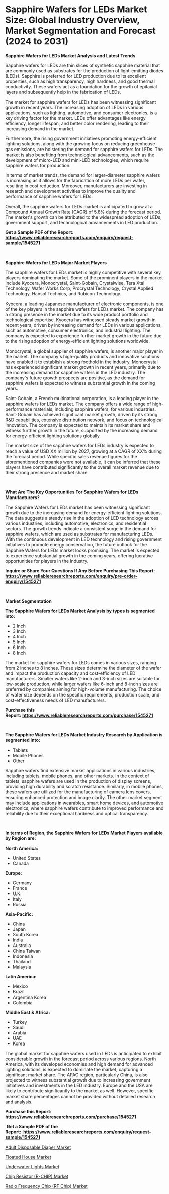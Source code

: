 <p><h1>Sapphire Wafers for LEDs Market Size: Global Industry Overview, Market Segmentation and Forecast (2024 to 2031)</h1></p><p><strong>Sapphire Wafers for LEDs Market Analysis and Latest Trends</strong></p>
<p><p>Sapphire wafers for LEDs are thin slices of synthetic sapphire material that are commonly used as substrates for the production of light-emitting diodes (LEDs). Sapphire is preferred for LED production due to its excellent properties, such as high transparency, high hardness, and good thermal conductivity. These wafers act as a foundation for the growth of epitaxial layers and subsequently help in the fabrication of LEDs.</p><p>The market for sapphire wafers for LEDs has been witnessing significant growth in recent years. The increasing adoption of LEDs in various applications, such as lighting, automotive, and consumer electronics, is a key driving factor for the market. LEDs offer advantages like energy efficiency, longer lifespan, and better color rendering, leading to their increasing demand in the market.</p><p>Furthermore, the rising government initiatives promoting energy-efficient lighting solutions, along with the growing focus on reducing greenhouse gas emissions, are bolstering the demand for sapphire wafers for LEDs. The market is also benefiting from technological advancements, such as the development of micro-LED and mini-LED technologies, which require sapphire wafers for production.</p><p>In terms of market trends, the demand for larger-diameter sapphire wafers is increasing as it allows for the fabrication of more LEDs per wafer, resulting in cost reduction. Moreover, manufacturers are investing in research and development activities to improve the quality and performance of sapphire wafers for LEDs.</p><p>Overall, the sapphire wafers for LEDs market is anticipated to grow at a Compound Annual Growth Rate (CAGR) of 5.8% during the forecast period. The market's growth can be attributed to the widespread adoption of LEDs, government support, and technological advancements in LED production.</p></p>
<p><strong>Get a Sample PDF of the Report:&nbsp; <a href="https://www.reliableresearchreports.com/enquiry/request-sample/1545271">https://www.reliableresearchreports.com/enquiry/request-sample/1545271</a></strong></p>
<p>&nbsp;</p>
<p><strong>Sapphire Wafers for LEDs Major Market Players</strong></p>
<p><p>The sapphire wafers for LEDs market is highly competitive with several key players dominating the market. Some of the prominent players in the market include Kyocera, Monocrystal, Saint-Gobain, Crystalwise, Tera Xtal Technology, Wafer Works Corp, Procrystal Technology, Crystal Applied Technology, Hansol Technics, and Rubicon Technology. </p><p>Kyocera, a leading Japanese manufacturer of electronic components, is one of the key players in the sapphire wafers for LEDs market. The company has a strong presence in the market due to its wide product portfolio and technological expertise. Kyocera has witnessed steady market growth in recent years, driven by increasing demand for LEDs in various applications, such as automotive, consumer electronics, and industrial lighting. The company is expected to experience further market growth in the future due to the rising adoption of energy-efficient lighting solutions worldwide.</p><p>Monocrystal, a global supplier of sapphire wafers, is another major player in the market. The company's high-quality products and innovative solutions have enabled it to establish a strong foothold in the industry. Monocrystal has experienced significant market growth in recent years, primarily due to the increasing demand for sapphire wafers in the LED industry. The company's future growth prospects are positive, as the demand for sapphire wafers is expected to witness substantial growth in the coming years.</p><p>Saint-Gobain, a French multinational corporation, is a leading player in the sapphire wafers for LEDs market. The company offers a wide range of high-performance materials, including sapphire wafers, for various industries. Saint-Gobain has achieved significant market growth, driven by its strong R&D capabilities, extensive distribution network, and focus on technological innovation. The company is expected to maintain its market share and witness further growth in the future, supported by the increasing demand for energy-efficient lighting solutions globally.</p><p>The market size of the sapphire wafers for LEDs industry is expected to reach a value of USD XX million by 2027, growing at a CAGR of XX% during the forecast period. While specific sales revenue figures for the aforementioned companies were not available, it can be inferred that these players have contributed significantly to the overall market revenue due to their strong presence and market share.</p></p>
<p>&nbsp;</p>
<p><strong>What Are The Key Opportunities For Sapphire Wafers for LEDs Manufacturers?</strong></p>
<p><p>The Sapphire Wafers for LEDs market has been witnessing significant growth due to the increasing demand for energy-efficient lighting solutions. The data suggests a steady rise in the adoption of LED technology across various industries, including automotive, electronics, and residential sectors. The growth trends indicate a consistent surge in the demand for sapphire wafers, which are used as substrates for manufacturing LEDs. With the continuous development in LED technology and rising government initiatives to promote energy conservation, the future outlook for the Sapphire Wafers for LEDs market looks promising. The market is expected to experience substantial growth in the coming years, offering lucrative opportunities for players in the industry.</p></p>
<p><strong>Inquire or Share Your Questions If Any Before Purchasing This Report: <a href="https://www.reliableresearchreports.com/enquiry/pre-order-enquiry/1545271">https://www.reliableresearchreports.com/enquiry/pre-order-enquiry/1545271</a></strong></p>
<p>&nbsp;</p>
<p><strong>Market Segmentation</strong></p>
<p><strong>The Sapphire Wafers for LEDs Market Analysis by types is segmented into:</strong></p>
<p><ul><li>2 Inch</li><li>3 Inch</li><li>4 Inch</li><li>5 Inch</li><li>6 Inch</li><li>8 Inch</li></ul></p>
<p><p>The market for sapphire wafers for LEDs comes in various sizes, ranging from 2 inches to 8 inches. These sizes determine the diameter of the wafer and impact the production capacity and cost-efficiency of LED manufacturers. Smaller wafers like 2-inch and 3-inch sizes are suitable for low-scale production, while larger wafers like 6-inch and 8-inch sizes are preferred by companies aiming for high-volume manufacturing. The choice of wafer size depends on the specific requirements, production scale, and cost-effectiveness needs of LED manufacturers.</p></p>
<p><strong>Purchase this Report:&nbsp;<a href="https://www.reliableresearchreports.com/purchase/1545271">https://www.reliableresearchreports.com/purchase/1545271</a></strong></p>
<p>&nbsp;</p>
<p><strong>The Sapphire Wafers for LEDs Market Industry Research by Application is segmented into:</strong></p>
<p><ul><li>Tablets</li><li>Mobile Phones</li><li>Other</li></ul></p>
<p><p>Sapphire wafers find extensive market applications in various industries, including tablets, mobile phones, and other markets. In the context of tablets, sapphire wafers are used in the production of display screens, providing high durability and scratch resistance. Similarly, in mobile phones, these wafers are utilized for the manufacturing of camera lens covers, ensuring enhanced protection and image clarity. The other market segment may include applications in wearables, smart home devices, and automotive electronics, where sapphire wafers contribute to improved performance and reliability due to their exceptional hardness and optical transparency.</p></p>
<p>&nbsp;</p>
<p><strong>In terms of Region, the Sapphire Wafers for LEDs Market Players available by Region are:</strong></p>
<p>
    <p> <strong> North America: </strong>
        <ul>
            <li>United States</li>
            <li>Canada</li>
        </ul>
        </p> 
    <p> <strong> Europe: </strong>
        <ul>
            <li>Germany</li>
            <li>France</li>
            <li>U.K.</li>
            <li>Italy</li>
            <li>Russia</li>
        </ul>
        </p> 
    <p> <strong> Asia-Pacific: </strong>
        <ul>
            <li>China</li>
            <li>Japan</li>
            <li>South Korea</li>
            <li>India</li>
            <li>Australia</li>
            <li>China Taiwan</li>
            <li>Indonesia</li>
            <li>Thailand</li>
            <li>Malaysia</li>
        </ul>
        </p> 
    <p> <strong> Latin America: </strong>
        <ul>
            <li>Mexico</li>
            <li>Brazil</li>
            <li>Argentina Korea</li>
            <li>Colombia</li>
        </ul>
        </p> 
    <p> <strong> Middle East & Africa: </strong>
        <ul>
            <li>Turkey</li>
            <li>Saudi</li>
            <li>Arabia</li>
            <li>UAE</li>
            <li>Korea</li>
        </ul>
    </p>
    </p>
<p><p>The global market for sapphire wafers used in LEDs is anticipated to exhibit considerable growth in the forecast period across various regions. North America, with its developed economies and high demand for advanced lighting solutions, is expected to dominate the market, capturing a significant market share. The APAC region, particularly China, is also projected to witness substantial growth due to increasing government initiatives and investments in the LED industry. Europe and the USA are likely to contribute significantly to the market as well. However, specific market share percentages cannot be provided without detailed research and analysis.</p></p>
<p><strong>Purchase this Report: <a href="https://www.reliableresearchreports.com/purchase/1545271">https://www.reliableresearchreports.com/purchase/1545271</a></strong></p>
<p>&nbsp;<strong>Get a Sample PDF of the Report:&nbsp;&nbsp;<a href="https://www.reliableresearchreports.com/enquiry/request-sample/1545271">https://www.reliableresearchreports.com/enquiry/request-sample/1545271</a></strong></p>
<p><strong></strong></p>
<p><p><a href="https://www.linkedin.com/pulse/adult-disposable-diaper-market-research-report-provides-thorough-gfy8e/">Adult Disposable Diaper Market</a></p><p><a href="https://www.linkedin.com/pulse/decoding-floated-house-market-deep-dive-latest-trends-segmentation-rvcne/">Floated House Market</a></p><p><a href="https://www.linkedin.com/pulse/underwater-lights-market-size-growth-forecast-from-2023-2030-fj6be/">Underwater Lights Market</a></p><p><a href="https://github.com/Chiragrp24/Market-Research-Report-List-2/blob/main/chip-resistor-r-chip-market.md">Chip Resistor (R-CHIP) Market</a></p><p><a href="https://github.com/YashRP12/Market-Research-Report-List-2/blob/main/radio-frequency-chip-rf-chip-market.md">Radio Frequency Chip (RF Chip) Market</a></p></p>